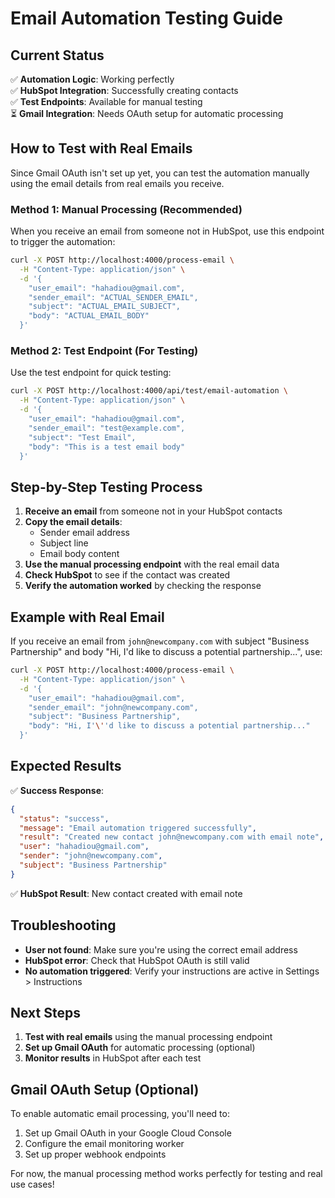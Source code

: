 # Email Automation Testing Guide

## Current Status
✅ **Automation Logic**: Working perfectly  
✅ **HubSpot Integration**: Successfully creating contacts  
✅ **Test Endpoints**: Available for manual testing  
⏳ **Gmail Integration**: Needs OAuth setup for automatic processing  

## How to Test with Real Emails

Since Gmail OAuth isn't set up yet, you can test the automation manually using the email details from real emails you receive.

### Method 1: Manual Processing (Recommended)

When you receive an email from someone not in HubSpot, use this endpoint to trigger the automation:

```bash
curl -X POST http://localhost:4000/process-email \
  -H "Content-Type: application/json" \
  -d '{
    "user_email": "hahadiou@gmail.com",
    "sender_email": "ACTUAL_SENDER_EMAIL",
    "subject": "ACTUAL_EMAIL_SUBJECT", 
    "body": "ACTUAL_EMAIL_BODY"
  }'
```

### Method 2: Test Endpoint (For Testing)

Use the test endpoint for quick testing:

```bash
curl -X POST http://localhost:4000/api/test/email-automation \
  -H "Content-Type: application/json" \
  -d '{
    "user_email": "hahadiou@gmail.com",
    "sender_email": "test@example.com",
    "subject": "Test Email",
    "body": "This is a test email body"
  }'
```

## Step-by-Step Testing Process

1. **Receive an email** from someone not in your HubSpot contacts
2. **Copy the email details**:
   - Sender email address
   - Subject line
   - Email body content
3. **Use the manual processing endpoint** with the real email data
4. **Check HubSpot** to see if the contact was created
5. **Verify the automation worked** by checking the response

## Example with Real Email

If you receive an email from `john@newcompany.com` with subject "Business Partnership" and body "Hi, I'd like to discuss a potential partnership...", use:

```bash
curl -X POST http://localhost:4000/process-email \
  -H "Content-Type: application/json" \
  -d '{
    "user_email": "hahadiou@gmail.com",
    "sender_email": "john@newcompany.com",
    "subject": "Business Partnership",
    "body": "Hi, I'\''d like to discuss a potential partnership..."
  }'
```

## Expected Results

✅ **Success Response**:
```json
{
  "status": "success",
  "message": "Email automation triggered successfully",
  "result": "Created new contact john@newcompany.com with email note",
  "user": "hahadiou@gmail.com",
  "sender": "john@newcompany.com",
  "subject": "Business Partnership"
}
```

✅ **HubSpot Result**: New contact created with email note

## Troubleshooting

- **User not found**: Make sure you're using the correct email address
- **HubSpot error**: Check that HubSpot OAuth is still valid
- **No automation triggered**: Verify your instructions are active in Settings > Instructions

## Next Steps

1. **Test with real emails** using the manual processing endpoint
2. **Set up Gmail OAuth** for automatic processing (optional)
3. **Monitor results** in HubSpot after each test

## Gmail OAuth Setup (Optional)

To enable automatic email processing, you'll need to:
1. Set up Gmail OAuth in your Google Cloud Console
2. Configure the email monitoring worker
3. Set up proper webhook endpoints

For now, the manual processing method works perfectly for testing and real use cases! 
